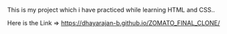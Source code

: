 This is my project which i have practiced while learning HTML and CSS..

Here is the Link => https://dhayarajan-b.github.io/ZOMATO_FINAL_CLONE/

